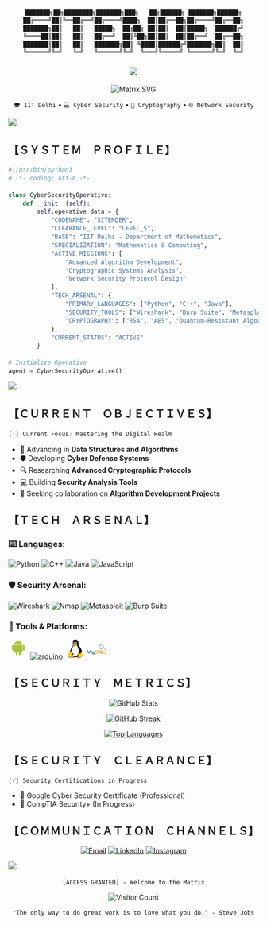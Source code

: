 <div align="center">
  
```ascii
 ███████╗██╗████████╗███████╗███╗   ██╗██████╗ ███████╗██████╗ 
██╔════╝██║╚══██╔══╝██╔════╝████╗  ██║██╔══██╗██╔════╝██╔══██╗
███████╗██║   ██║   █████╗  ██╔██╗ ██║██║  ██║█████╗  ██████╔╝
╚════██║██║   ██║   ██╔══╝  ██║╚██╗██║██║  ██║██╔══╝  ██╔══██╗
███████║██║   ██║   ███████╗██║ ╚████║██████╔╝███████╗██║  ██║
╚══════╝╚═╝   ╚═╝   ╚══════╝╚═╝  ╚═══╝╚═════╝ ╚══════╝╚═╝  ╚═╝

```

<h3 align="center">
    <img src="https://readme-typing-svg.herokuapp.com/?font=Roboto+Mono&size=25&duration=4000&pause=1000&color=00FF00&center=true&vCenter=true&width=500&height=70&lines=Mathematics+and+Computing+Student;Cybersecurity+Enthusiast"/>
</h3>

![Matrix SVG](https://raw.githubusercontent.com/rodrigograca31/rodrigograca31/master/matrix.svg)

</div>

<div align="center">
  
`🎓 IIT Delhi` • `💻 Cyber Security` • `🔐 Cryptography` • `🌐 Network Security`

</div>

<!-- Divider -->
<img src="https://user-images.githubusercontent.com/73097560/115834477-dbab4500-a447-11eb-908a-139a6edaec5c.gif">

## 【﻿ＳＹＳＴＥＭ　ＰＲＯＦＩＬＥ】

```python
#!/usr/bin/python3
# -*- coding: utf-8 -*-

class CyberSecurityOperative:
    def __init__(self):
        self.operative_data = {
            "CODENAME": "SITENDER",
            "CLEARANCE_LEVEL": "LEVEL_5",
            "BASE": "IIT Delhi - Department of Mathemetics",
            "SPECIALIZATION": "Mathematics & Computing",
            "ACTIVE_MISSIONS": [
                "Advanced Algorithm Development",
                "Cryptographic Systems Analysis",
                "Network Security Protocol Design"
            ],
            "TECH_ARSENAL": {
                "PRIMARY_LANGUAGES": ["Python", "C++", "Java"],
                "SECURITY_TOOLS": ["Wireshark", "Burp Suite", "Metasploit"],
                "CRYPTOGRAPHY": ["RSA", "AES", "Quantum-Resistant Algorithms"]
            },
            "CURRENT_STATUS": "ACTIVE"
        }

# Initialize Operative
agent = CyberSecurityOperative()
```

<!-- Divider -->
<img src="https://user-images.githubusercontent.com/73097560/115834477-dbab4500-a447-11eb-908a-139a6edaec5c.gif">

## 【﻿ＣＵＲＲＥＮＴ　ＯＢＪＥＣＴＩＶＥＳ】

```css
[!] Current Focus: Mastering the Digital Realm
```

- 🌱 Advancing in **Data Structures and Algorithms**
- 🛡️ Developing **Cyber Defense Systems**
- 🔍 Researching **Advanced Cryptographic Protocols**
- 💻 Building **Security Analysis Tools**
- 👯 Seeking collaboration on **Algorithm Development Projects**

## 【﻿ＴＥＣＨ　ＡＲＳＥＮＡＬ】

### ⌨️ Languages:
![Python](https://img.shields.io/badge/Python-%233776AB.svg?style=for-the-badge&logo=python&logoColor=white)
![C++](https://img.shields.io/badge/C++-%2300599C.svg?style=for-the-badge&logo=c%2B%2B&logoColor=white)
![Java](https://img.shields.io/badge/Java-ED8B00?style=for-the-badge&logo=openjdk&logoColor=white)
![JavaScript](https://img.shields.io/badge/JavaScript-F7DF1E?style=for-the-badge&logo=javascript&logoColor=black)

### 🛡️ Security Arsenal:
![Wireshark](https://img.shields.io/badge/-Wireshark-1679A7?style=for-the-badge&logo=wireshark&logoColor=white)
![Nmap](https://img.shields.io/badge/-Nmap-4B0082?style=for-the-badge)
![Metasploit](https://img.shields.io/badge/-Metasploit-E34F26?style=for-the-badge)
![Burp Suite](https://img.shields.io/badge/-Burp%20Suite-FF6C37?style=for-the-badge)

### 🔧 Tools & Platforms:
<p align="left"> 
<a href="https://developer.android.com" target="_blank" rel="noreferrer"> <img src="https://raw.githubusercontent.com/devicons/devicon/master/icons/android/android-original-wordmark.svg" alt="android" width="40" height="40"/> </a> 
<a href="https://www.arduino.cc/" target="_blank" rel="noreferrer"> <img src="https://cdn.worldvectorlogo.com/logos/arduino-1.svg" alt="arduino" width="40" height="40"/> </a> 
<a href="https://www.linux.org/" target="_blank" rel="noreferrer"> <img src="https://raw.githubusercontent.com/devicons/devicon/master/icons/linux/linux-original.svg" alt="linux" width="40" height="40"/> </a> 
<a href="https://www.mysql.com/" target="_blank" rel="noreferrer"> <img src="https://raw.githubusercontent.com/devicons/devicon/master/icons/mysql/mysql-original-wordmark.svg" alt="mysql" width="40" height="40"/> </a>
</p>

## 【﻿ＳＥＣＵＲＩＴＹ　ＭＥＴＲＩＣＳ】

<div align="center">

![GitHub Stats](https://github-readme-stats.vercel.app/api?username=sitender-iitd&show_icons=true&theme=cyberpunk&border_color=00ff00)

[![GitHub Streak](https://github-readme-streak-stats.herokuapp.com/?user=sitender-iitd&theme=cyberpunk&border=00ff00)](https://git.io/streak-stats)

[![Top Languages](https://github-readme-stats.vercel.app/api/top-langs/?username=sitender-iitd&layout=compact&theme=cyberpunk&border_color=00ff00)](https://github.com/anuraghazra/github-readme-stats)

</div>

## 【﻿ＳＥＣＵＲＩＴＹ　ＣＬＥＡＲＡＮＣＥ】

```css
[√] Security Certifications in Progress
```
- 🎯 Google Cyber Security Certificate (Professional)
- 🎯 CompTIA Security+ (In Progress)


## 【﻿ＣＯＭＭＵＮＩＣＡＴＩＯＮ　ＣＨＡＮＮＥＬＳ】

<div align="center">

[![Email](https://img.shields.io/badge/Email-sitendermax%40gmail.com-FF0000?style=for-the-badge&logo=gmail&logoColor=white)](mailto:sitendermax@gmail.com)
[![LinkedIn](https://img.shields.io/badge/linkedin-%230077B5.svg?style=for-the-badge&logo=linkedin&logoColor=white)](https://linkedin.com/in/sitendernarwal)
[![Instagram](https://img.shields.io/badge/Instagram-%23E4405F.svg?style=for-the-badge&logo=Instagram&logoColor=white)](https://instagram.com/sitendernarwal)

</div>

<!-- Divider -->
<img src="https://user-images.githubusercontent.com/73097560/115834477-dbab4500-a447-11eb-908a-139a6edaec5c.gif">

<div align="center">

```ascii
[ACCESS GRANTED] - Welcome to the Matrix
```

![Visitor Count](https://profile-counter.glitch.me/sitender-iitd/count.svg)

```ascii
"The only way to do great work is to love what you do." - Steve Jobs
```

</div>

<!---
sitender-iitd/sitender-iitd is a ✨ special ✨ repository because its `README.md` (this file) appears on your GitHub profile.
You can click the Preview link to take a look at your changes.
--->
